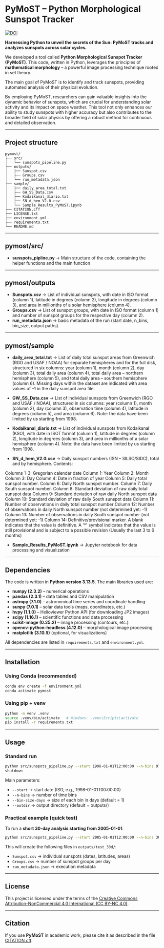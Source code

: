 # PyMoST – Python Morphological Sunspot Tracker

[![DOI](https://zenodo.org/badge/DOI/10.5281/zenodo.17012872.svg)](https://doi.org/10.5281/zenodo.17012873)


**Harnessing Python to unveil the secrets of the Sun: PyMoST tracks and analyzes sunspots across solar cycles.**

We developed a tool called **Python Morphological Sunspot Tracker (PyMoST)**.
This code, written in Python, leverages the principles of **mathematical morphology** – a powerful image processing technique rooted in set theory.

The main goal of PyMoST is to identify and track sunspots, providing automated analysis of their physical evolution.

By employing PyMoST, researchers can gain valuable insights into the dynamic behavior of sunspots, which are crucial for understanding solar activity and its impact on space weather.
This tool not only enhances our ability to study sunspots with higher accuracy but also contributes to the broader field of solar physics by offering a robust method for continuous and detailed observation.

---

## Project structure

```
pymost/
├── src/
│   └── sunspots_pipeline.py
├── outputs/
│   ├── Sunspot.csv
│   ├── Groups.csv
│   └── run_metadata.json
├── sample/
│   ├── daily_area_total.txt
│   ├── GW_SS_Data.csv
│   ├── Kodaikanal_diario.txt
│   ├── SN_d_hem_V2.0.csv
│   └── Sample_Results_PyMoST.ipynb
├── CITATION.cff
├── LICENSE.txt
├── environment.yml
├── requirements.txt
└── README.md
```

---

## pymost/src/

* **sunspots_pipline.py** → Main structure of the code, containing the helper functions and the main function

---


## pymost/outputs

* **Sunspots.csv** → List of individual sunspots, with date in ISO format (column 1), latitude in degrees (column 2), longitude in degrees (column 3), and area in millionths of a solar hemisphere (column 4).
* **Groups.csv** → List of sunspot groups, with date in ISO format (column 1) and number of sunspot groups for the respective day (column 2).
* **run_metadata.json** → basic metadata of the run (start date, n\_bins, bin\_size, output paths).

---

## pymost/sample

* **daily_area_total.txt** → List of daily total sunspot areas from Greenwich (RGO and USAF / NOAA) for separate hemispheres and for the full disk, structured in six columns: year (column 1), month (column 2), day (column 3), total daily area (column 4), total daily area – northern hemisphere (column 5), and total daily area – southern hemisphere (column 6). Missing days within the dataset are indicated with area values of -1 in the daily sunspot area file.


* **GW_SS_Data.csv** → List of individual sunspots from Greenwich (RGO and USAF / NOAA), structured in six columns: year (column 1), month (column 2), day (column 3), observation time (column 4), latitude in degrees (column 5), and area (column 6). Note: the data have been limited by us starting from 1998.


* **Kodaikanal_diario.txt** → List of individual sunspots from Kodaikanal (KSO), with date in ISOT format (column 1), latitude in degrees (column 2), longitude in degrees (column 3), and area in millionths of a solar hemisphere (column 4). Note: the data have been limited by us starting from 1998.


* **SN_d_hem_V2.0.csv** → Daily sunspot numbers (ISN – SILSO/SIDC), total and by hemisphere. Contents:

Columns 1-3: Gregorian calendar date
Column 1: Year
Column 2: Month
Column 3: Day
Column 4: Date in fraction of year
Column 5: Daily total sunspot number.
Column 6: Daily North sunspot number.
Column 7: Daily South sunspot number.
Column 8: Standard deviation of raw daily total sunspot data
Column 9: Standard deviation of raw daily North sunspot data
Column 10: Standard deviation of raw daily South sunspot data
Column 11: Number of observations in daily total sunspot number
Column 12: Number of observations in daily North sunspot number (not determined yet: -1)
Column 13: Number of observations in daily South sunspot number (not determined yet: -1)
Column 14: Definitive/provisional marker. A blank indicates that the value is definitive. A '*' symbol indicates that the value is still provisional and is subject to a possible revision (Usually the last 3 to 6 months)

* **Sample_Results_PyMoST.ipynb** → Jupyter notebook for data processing and visualization

---

## Dependencies

The code is written in **Python version 3.13.5**.
The main libraries used are:

* **numpy (2.3.2)** – numerical operations
* **pandas (2.3.1)** – data tables and CSV manipulation
* **astropy (7.1.0)** – astronomical time series and coordinate handling
* **sunpy (7.0.1)** – solar data tools (maps, coordinates, etc.)
* **hvpy (1.1.0)** – Helioviewer Python API (for downloading JP2 images)
* **scipy (1.16.1)** – scientific functions and data processing
* **scikit-image (0.25.2)** – image processing (contours, etc.)
* **opencv-python-headless (4.12.0)** – morphological image processing
* **matplotlib (3.10.5)** (optional, for visualizations)

All dependencies are listed in `requirements.txt` and `environment.yml`.

---

## Installation

### Using Conda (recommended)

```bash
conda env create -f environment.yml
conda activate pymost
```

### Using pip + venv

```bash
python -m venv .venv
source .venv/bin/activate   # Windows: .venv\Scripts\activate
pip install -r requirements.txt
```

---

## Usage

### Standard run

```bash
python src/sunspots_pipeline.py --start 1998-01-01T12:00:00 --n-bins 9709 --outdir outputs
shutdown

```

Main parameters:

* `--start` → start date (ISO, e.g., 1998-01-01T00:00:00)
* `--n-bins` → number of time bins
* `--bin-size-days` → size of each bin in days (default = 1)
* `--outdir` → output directory (default = outputs/)

### Practical example (quick test)

To run a **short 30-day analysis starting from 2005-01-01**:

```bash
python src/sunspots_pipeline.py --start 2005-01-01T12:00:00 --n-bins 30 --outdir outputs/test_30d
```

This will create the following files in `outputs/test_30d/`:

* `Sunspot.csv` → individual sunspots (dates, latitudes, areas)
* `Groups.csv` → number of sunspot groups per day
* `run_metadata.json` → execution metadata

---


## License

This project is licensed under the terms of the
[Creative Commons Attribution-NonCommercial 4.0 International (CC BY-NC 4.0)](https://creativecommons.org/licenses/by-nc/4.0/).

---

## Citation

If you use **PyMoST** in academic work, please cite it as described in the file [CITATION.cff](./CITATION.cff).
